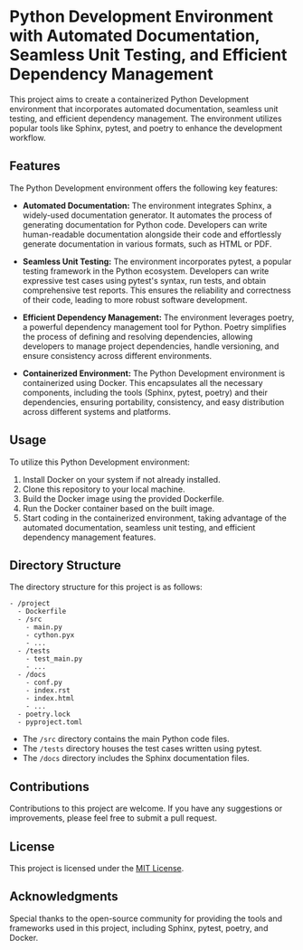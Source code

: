 # Python Development Environment with Automated Documentation, Seamless Unit Testing, and Efficient Dependency Management

This project aims to create a containerized Python Development environment that incorporates automated documentation, seamless unit testing, and efficient dependency management. The environment utilizes popular tools like Sphinx, pytest, and poetry to enhance the development workflow.

## Features

The Python Development environment offers the following key features:

- **Automated Documentation:** The environment integrates Sphinx, a widely-used documentation generator. It automates the process of generating documentation for Python code. Developers can write human-readable documentation alongside their code and effortlessly generate documentation in various formats, such as HTML or PDF.

- **Seamless Unit Testing:** The environment incorporates pytest, a popular testing framework in the Python ecosystem. Developers can write expressive test cases using pytest's syntax, run tests, and obtain comprehensive test reports. This ensures the reliability and correctness of their code, leading to more robust software development.

- **Efficient Dependency Management:** The environment leverages poetry, a powerful dependency management tool for Python. Poetry simplifies the process of defining and resolving dependencies, allowing developers to manage project dependencies, handle versioning, and ensure consistency across different environments.

- **Containerized Environment:** The Python Development environment is containerized using Docker. This encapsulates all the necessary components, including the tools (Sphinx, pytest, poetry) and their dependencies, ensuring portability, consistency, and easy distribution across different systems and platforms.

## Usage

To utilize this Python Development environment:

1. Install Docker on your system if not already installed.
2. Clone this repository to your local machine.
3. Build the Docker image using the provided Dockerfile.
4. Run the Docker container based on the built image.
5. Start coding in the containerized environment, taking advantage of the automated documentation, seamless unit testing, and efficient dependency management features.

## Directory Structure

The directory structure for this project is as follows:

```
- /project
  - Dockerfile
  - /src
    - main.py
    - cython.pyx
    - ...
  - /tests
    - test_main.py
    - ...
  - /docs
    - conf.py
    - index.rst
    - index.html 
    - ...
  - poetry.lock
  - pyproject.toml
```

- The `/src` directory contains the main Python code files.
- The `/tests` directory houses the test cases written using pytest.
- The `/docs` directory includes the Sphinx documentation files.

## Contributions

Contributions to this project are welcome. If you have any suggestions or improvements, please feel free to submit a pull request.

## License

This project is licensed under the [MIT License](LICENSE).

## Acknowledgments

Special thanks to the open-source community for providing the tools and frameworks used in this project, including Sphinx, pytest, poetry, and Docker.

